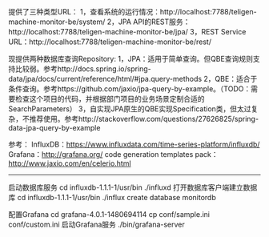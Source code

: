 提供了三种类型URL： 
1，查看系统的运行情况：http://localhost:7788/teligen-machine-monitor-be/system/
2，JPA API的REST服务：http://localhost:7788/teligen-machine-monitor-be/jpa/
3，REST Service URL：http://localhost:7788/teligen-machine-monitor-be/rest/

现提供两种数据库查询Repository:
1，JPA：适用于简单查询。但QBE查询规则支持比较弱。参考http://docs.spring.io/spring-data/jpa/docs/current/reference/html/#jpa.query-methods
2，QBE：适合于条件查询。参考https://github.com/jaxio/jpa-query-by-example。（TODO：需要检查这个项目的代码，并根据部门项目的业务场景定制合适的SearchParameters）
3，自实现JPA原生的QBE实现Specification类，但太过复杂，不推荐使用。参考http://stackoverflow.com/questions/27626825/spring-data-jpa-query-by-example

参考：
InfluxDB：https://www.influxdata.com/time-series-platform/influxdb/
Grafana：http://grafana.org/
code generation templates pack：http://www.jaxio.com/en/celerio.html

**********

启动数据库服务
cd influxdb-1.1.1-1/usr/bin
./influxd
打开数据库客户端建立数据库
cd influxdb-1.1.1-1/usr/bin
./influx
create database monitordb

配置Grafana
cd grafana-4.0.1-1480694114
cp conf/sample.ini conf/custom.ini
启动Grafana服务
./bin/grafana-server
